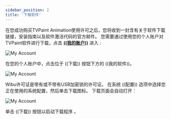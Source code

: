 ```yaml
---
sidebar_position: 2
title: '下载软件'
---
```


在您成功购买TVPaint Animation使用许可之后，您将收到一封含有关于软件下载链接，安装指南以及软件激活代码的官方邮件。
您需要通过使用您的个人账户对TVPaint软件进行下载，点击 **[((我的账户))](https://www.tvpaint.com/my-home)** 进入 :

![My Account](/img/zh/download-install/myaccount.png)  

在您的个人账户中，点击位于 ((下载)) 按钮下方的 ((我的软件))。

![My Account](/img/zh/download-install/select-configuration.png)

Wibu许可证是带有或不带有USB加密锁的许可证。 在系统 ((配置)) 选项中选择您正在使用的系统配置，然后单击下载图标。 下载页面会自动打开：

![My Account](/img/zh/download-install/download.png)

单击 ((下载)) 按钮以启动下载程序 。